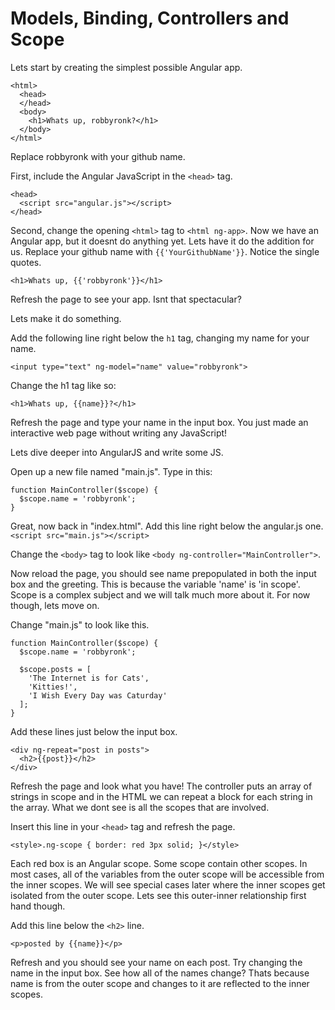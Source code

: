 # Models, Binding, Controllers and Scope

Lets start by creating the simplest possible Angular app.

```
<html>
  <head>
  </head>
  <body>
    <h1>Whats up, robbyronk?</h1>
  </body>
</html>
```
Replace robbyronk with your github name.

First, include the Angular JavaScript in the `<head>` tag.

```
<head>
  <script src="angular.js"></script>
</head>
```

Second, change the opening `<html>` tag to `<html ng-app>`.
Now we have an Angular app, but it doesnt do anything yet.
Lets have it do the addition for us. Replace your github name with
`{{'YourGithubName'}}`. Notice the single quotes.

```
<h1>Whats up, {{'robbyronk'}}</h1>
```

Refresh the page to see your app. Isnt that spectacular?

Lets make it do something.

Add the following line right below the `h1` tag, changing my name for your name.

```
<input type="text" ng-model="name" value="robbyronk">
```

Change the h1 tag like so:

```
<h1>Whats up, {{name}}?</h1>
```

Refresh the page and type your name in the input box.
You just made an interactive web page without writing any JavaScript!

Lets dive deeper into AngularJS and write some JS.

Open up a new file named "main.js". Type in this:

```
function MainController($scope) {
  $scope.name = 'robbyronk';
}
```

Great, now back in "index.html". Add this line right below the angular.js one.
`<script src="main.js"></script>`

Change the `<body>` tag to look like `<body ng-controller="MainController">`.

Now reload the page, you should see name prepopulated in both the input box and the
greeting. This is because the variable 'name' is 'in scope'. Scope is a complex subject
and we will talk much more about it. For now though, lets move on.

Change "main.js" to look like this.
```
function MainController($scope) {
  $scope.name = 'robbyronk';

  $scope.posts = [
    'The Internet is for Cats',
    'Kitties!',
    'I Wish Every Day was Caturday'
  ];
}
```

Add these lines just below the input box.

```
<div ng-repeat="post in posts">
  <h2>{{post}}</h2>
</div>
```

Refresh the page and look what you have! The controller puts an array of strings in
scope and in the HTML we can repeat a block for each string in the array. What we dont
see is all the scopes that are involved.

Insert this line in your `<head>` tag and refresh the page.
```
<style>.ng-scope { border: red 3px solid; }</style>
```

Each red box is an Angular scope. Some scope contain other scopes. In most cases, all
of the variables from the outer scope will be accessible from the inner scopes. We will
see special cases later where the inner scopes get isolated from the outer scope. Lets
see this outer-inner relationship first hand though.

Add this line below the `<h2>` line.
```
<p>posted by {{name}}</p>
```

Refresh and you should see your name on each post. Try changing the name in the input box.
See how all of the names change? Thats because name is from the outer scope and changes
to it are reflected to the inner scopes.
